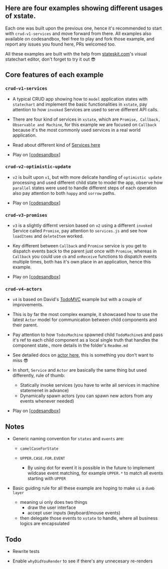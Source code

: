 
## Here are four examples showing different usages of xstate.

Each one was built upon the previous one, hence it's recommended to start with `crud-v1-services` and move forward from there. All examples also available on codesandbox, feel free to play and fork those example, and report any issues you found here, PRs welcomed too.

All these examples are built with the help from [stateskit.com](https://stateskit.com)'s visual statechart editor, don't forget to try it out 😎

## Core features of each example

### `crud-v1-services`

- A typical CRUD app showing how to `model` application states with `statechart` and implement the basic functionalities in `xstate`, pay attention to how `invoked` Services are used to serve different API calls.

- There are four kind of services in `xstate`, which are `Promise, Callback, Observable and Machine`, for this example we are focused on `Callback` because it's the most commonly used services in a real world application.

- Read about different kind of [Services here](https://xstate.js.org/docs/guides/communication.html#invoking-services)

- Play on [[codesandbox]](https://codesandbox.io/s/crud-v1-services-fy1du)

### `crud-v2-optimistic-update`

- `v2` is built upon `v1`, but with more delicate handling of `optimistic update` processing and used different child state to model the app, observe how `parallel` states were used to handle different steps of each operation also pay attention to both `happy` and `sorrow` paths.

- Play on [[codesandbox]](https://codesandbox.io/s/crud-v2-optimistic-update-3bc58)

### `crud-v3-promises`

- `v3` is a slightly differnt version based on `v2` using a different `invoked` Service called `Promise`, pay attention to `services.js` and see how `loadItems` and `deleteItem` worked.

- Key different between `Callback` and `Promise` service is you get to dispatch events back to the parent just once with `Promise`, whereas in `Callback` you could use `cb` and `onReceive` functions to dispatch events multiple times, both has it's own place in an application, hence this example.

- Play on [[codesandbox]](https://codesandbox.io/s/crud-v3-promises-h9d5t)

### `crud-v4-actors`

- `v4` is based on David's [TodoMVC](https://codesandbox.io/s/xstate-todomvc-33wr94qv1) example but with a couple of improvements.

- This is by far the most complex example, it showcased how to use the latest `Actor` model for communication between child components and their parent.

- Pay attention to how `TodosMachine` spawned child `TodoMachine`s and pass it's ref to each child component as a local single truth that handles the component state., more details in the folder's `Readme.md`

- See detailed docs on [actor here](https://xstate.js.org/docs/guides/actors.html), this is something you don't want to miss 😎

- In short, `Service` and `Actor` are basically the same thing but used differently, rule of thumb:

	- Statically invoke services (you have to write all services in machine statemenet in advance)
	- Dynamically spawn actors (you can spawn new actors from any events whenever needed)

- Play on [[codesandbox]](https://codesandbox.io/s/crud-v4-actors-oxx7y)

## Notes

- Generic naming convention for `states` and `events` are:

	- `camelCaseForState`

	- `UPPER.CASE.FOR.EVENT`

		- By using dot for event it is possible in the future to implement wildcase event matching, for example `UPPER.*` to match all events starting with `UPPER`

- Basic guiding rule for all these example are hoping to make `ui` a `dumb layer`
	- meaning ui only does two things
		- draw the user interface
		- accept user inputs (keyboard/mouse events)
	- then delegate those events to `xstate` to handle, where all business logics are encapsulated

## Todo

- Rewrite tests

- Enable `whyDidYouRender` to see if there's any unnecesary re-renders

